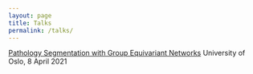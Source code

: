 ```yaml
---
layout: page
title: Talks
permalink: /talks/
---
```


[Pathology Segmentation with Group Equivariant Networks](https://github.com/jon-middleton/jon-middleton.github.io/blob/main/assets/Pathology%20Segmentation%20with%20Group%20Equivariant%20Networks.pdf)
University of Oslo, 8 April 2021
